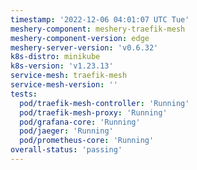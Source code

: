 ```yaml
---
timestamp: '2022-12-06 04:01:07 UTC Tue'
meshery-component: meshery-traefik-mesh
meshery-component-version: edge
meshery-server-version: 'v0.6.32'
k8s-distro: minikube
k8s-version: 'v1.23.13'
service-mesh: traefik-mesh
service-mesh-version: ''
tests:
  pod/traefik-mesh-controller: 'Running'
  pod/traefik-mesh-proxy: 'Running'
  pod/grafana-core: 'Running'
  pod/jaeger: 'Running'
  pod/prometheus-core: 'Running'
overall-status: 'passing'
---
```

